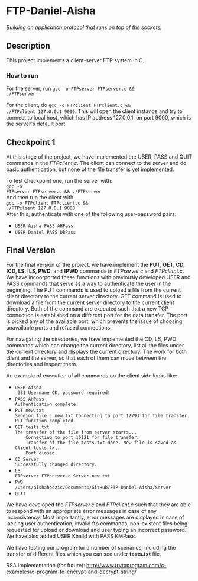 # FTP-Daniel-Aisha
*Building an application protocol that runs on top of the sockets.*

## Description

This project implements a client-server FTP system in C.

### How to run

For the server, run <code>gcc -o FTPserver FTPserver.c && ./FTPserver</code><br>

For the client, do <code>gcc -o FTPclient FTPclient.c && ./FTPclient 127.0.0.1 9000</code>. 
This will open the client instance and try to connect to local host, which has
IP address 127.0.0.1, on port 9000, which is the server's default port.

## Checkpoint 1

At this stage of the project, we have implemented the USER, PASS and QUIT 
commands in the *FTPclient.c*. The client can connect to the server and do 
basic authentication, but none of the file transfer is yet implemented.

To test checkpoint one, run the server with: <br>
<code>gcc -o FTPserver FTPserver.c && ./FTPserver</code><br>
And then run the client with <br>
<code>gcc -o FTPclient FTPclient.c && ./FTPclient 127.0.0.1 9000</code><br>
After this, authenticate with one of the following user-password pairs:<br>
<ul>
    <li><code>USER Aisha PASS AHPass</code></li>
    <li><code>USER Daniel PASS DBPass</code></li>
</ul>

## Final Version 

For the final version of the project, we have implement the **PUT, GET, CD, !CD, LS, !LS, PWD**, and **!PWD** commands in *FTPserver.c* and *FTPclient.c*. We have incoorported these functions with previously developed USER and PASS commands that serve as a way to authenticate the user in the beginning. The PUT commands is used to upload a file from the current client directory to the current server directory. GET command is used to download a file from the current server directory to the current client directory. Both of the command are executed such that a new TCP connection is established on a different port for the data transfer. The port is picked any of the available port, which prevents the issue of choosing unavailable ports and refused connections. 

For navigating the directories, we have implemented the CD, LS, PWD commands which can change the current directory, list all the files under the current directory and displays the current directory. The work for both client and the server, so that each of them can move between the directories and inspect them. 

An example of execution of all commands on the client side looks like: 

<ul>
    <li><code>USER Aisha </code></li>
    <code> 331 Username OK, password required! </code>
     <li><code>PASS AHPass</code></li>
    <code>Authentication complete!</code>    
    <li><code>PUT new.txt</code></li>
    <code>Sending file : new.txt Connecting to port 12793 for file transfer. PUT function completed.</code>   
    <li><code>GET tests.txt</code></li>
    <code>The transfer of the file from server starts...
    Connecting to port 16121 for file transfer.
    Transfer of the file tests.txt done. New file is saved as Client-tests.txt. 
    Port closed.</code>
    <li><code>CD Server</code></li>
    <code>Successfully changed directory.</code>   
    <li><code>LS </code></li>
    <code>FTPserver FTPserver.c Server-new.txt </code>    
    <li><code>PWD </code></li>
    <code>/Users/aishahodzic/Documents/GitHub/FTP-Daniel-Aisha/Server </code>
    <li><code>QUIT </code></li>
    
  
</ul>

We have developed the *FTPserver.c* and *FTPclient.c* such that they are able to respond with an appropriate error messages in case of any inconsistency. Most importantly, error messages are displayed in case of lacking user authentication, invalid ftp commands, non-existent files being requested for upload or download and user typing an incorrect password. We have also added USER Khalid with PASS KMPass. 

We have testing our program for a number of scenarios, including the transfer of different files which you can see under **tests.txt** file. 




RSA implementation (for future):
http://www.trytoprogram.com/c-examples/c-program-to-encrypt-and-decrypt-string/

